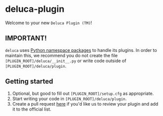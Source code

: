 # deluca-plugin

Welcome to your new `Deluca Plugin (TM)`!

## IMPORTANT!
`deluca` uses [Python namespace
packages](https://packaging.python.org/guides/packaging-namespace-packages/) to
handle its plugins. In order to maintain this, we recommend you do not create
the file `[PLUGIN_ROOT]/deluca/__init__.py` or write code outside of
`[PLUGIN_ROOT]/deluca/plugin`.

## Getting started
1. Optional, but good to fill out `[PLUGIN_ROOT]/setup.cfg` as appropriate.
2. Start writing your code in `[PLUGIN_ROOT]/deluca/plugin`.
3. Create a pull request [here](https://github.com/google/deluca/pulls) if you'd
   like us to review your plugin and add it to the official list.
